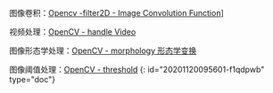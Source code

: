 图像卷积：[Opencv  -filter2D - Image Convolution Function](Opencv%20%20-filter2D%20-%20Image%20Convolution%20Function.md)]

视频处理：[OpenCV - handle Video](OpenCV%20-%20handle%20Video.md)

图像形态学处理：[OpenCV - morphology 形态学变换](OpenCV%20-%20morphology%20%E5%BD%A2%E6%80%81%E5%AD%A6%E5%8F%98%E6%8D%A2.md)

图像阈值处理：[OpenCV - threshold](OpenCV%20-%20threshold.md)
{: id="20201120095601-f1qdpwb" type="doc"}
